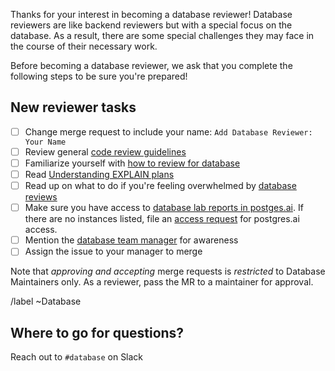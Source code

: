 Thanks for your interest in becoming a database reviewer! Database reviewers are like backend reviewers but with a special focus on the database. As a result, there are some special challenges they may face in the course of their necessary work.

Before becoming a database reviewer, we ask that you complete the following steps to be sure you're prepared!

## New reviewer tasks
- [ ] Change merge request to include your name: `Add Database Reviewer: Your Name`
- [ ] Review general [code review guidelines](https://docs.gitlab.com/ee/development/code_review.html)
- [ ] Familiarize yourself with [how to review for database](https://docs.gitlab.com/ee/development/database_review.html#how-to-review-for-database)
- [ ] Read [Understanding EXPLAIN plans](https://docs.gitlab.com/ee/development/database/understanding_explain_plans.html)
- [ ] Read up on what to do if you're feeling overwhelmed by [database reviews](https://docs.gitlab.com/ee/development/database/database_reviewer_guidelines.html#what-to-do-if-you-feel-overwhelmed)
- [ ] Make sure you have access to [database lab reports in postges.ai](https://console.postgres.ai/gitlab/joe-instances/). If there are no instances listed, file an [access request](https://gitlab.com/gitlab-com/team-member-epics/access-requests/-/issues/new?issuable_template=Individual_Bulk_Access_Request) for postgres.ai access.
- [ ] Mention the [database team manager](https://about.gitlab.com/handbook/engineering/development/enablement/database/) for awareness
- [ ] Assign the issue to your manager to merge

Note that *approving and accepting* merge requests is *restricted* to
Database Maintainers only. As a reviewer, pass the MR to a maintainer
for approval.

/label ~Database

## Where to go for questions?

Reach out to `#database` on Slack
